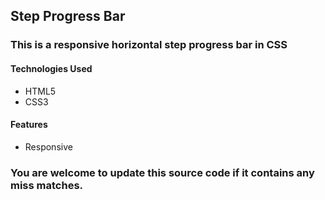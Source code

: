 ## Step Progress Bar

### This is a responsive horizontal step progress bar in CSS

#### Technologies Used
* HTML5
* CSS3

#### Features 
* Responsive

### You are welcome to update this source code if it contains any miss matches.